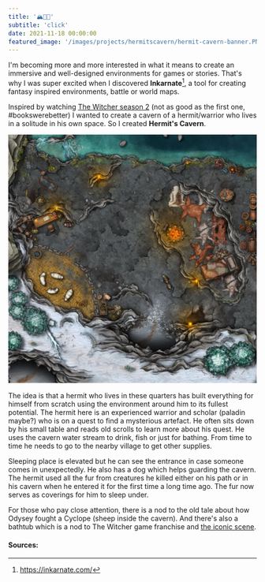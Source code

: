 ```yaml
---
title: '🏔️👨‍🦳'
subtitle: 'click'
date: 2021-11-18 00:00:00
featured_image: '/images/projects/hermitscavern/hermit-cavern-banner.PNG'
---
```


I'm becoming more and more interested in what it means to create an immersive and well-designed environments for games or stories. That's why I was super excited when I discovered **Inkarnate**[^1], a tool for creating fantasy inspired environments, battle or world maps.

Inspired by watching <a href="https://www.rottentomatoes.com/tv/the_witcher/s02">The Witcher season 2</a> (not as good as the first one, #bookswerebetter) I wanted to create a cavern of a hermit/warrior who lives in a solitude in his own space. So I created **Hermit's Cavern**.

![](/images/projects/hermitscavern/hc-small.jpg)

The idea is that a hermit who lives in these quarters has built everything for himself from scratch using the environment around him to its fullest potential. The hermit here is an experienced warrior and scholar (paladin maybe?) who is on a quest to find a mysterious artefact. He often sits down by his small table and reads old scrolls to learn more about his quest. He uses the cavern water stream to drink, fish or just for bathing. From time to time he needs to go to the nearby village to get other supplies.

Sleeping place is elevated but he can see the entrance in case someone comes in unexpectedly. He also has a dog which helps guarding the cavern. The hermit used all the fur from creatures he killed either on his path or in his cavern when he entered it for the first time a long time ago. The fur now serves as coverings for him to sleep under.

For those who pay close attention, there is a nod to the old tale about how Odysey fought a Cyclope (sheep inside the cavern). And there's also a bathtub which is a nod to The Witcher game franchise and <a href="https://www.youtube.com/watch?v=rJLs0VyMb5I">the iconic scene</a>.


#### Sources:
[^1]: https://inkarnate.com/